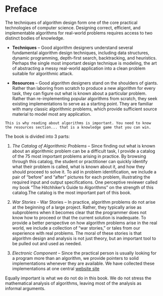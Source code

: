 # Preface

The techniques of algorithm design form one of the core practical technologies of computer science. Designing correct, efficient, and implementable algorithms for real-world problems requires access to two distinct bodies of knowledge.

- __Techniques__ – Good algorithm designers understand several fundamental algorithm design techniques, including data structures, dynamic programming, depth-first search, backtracking, and heuristics. Perhaps the single most important design technique is modeling, the art of abstracting a messy real-world application into a clean problem suitable for algorithmic attack.

- __Resources__ – Good algorithm designers stand on the shoulders of giants. Rather than laboring from scratch to produce a new algorithm for every task, they can figure out what is known about a particular problem. Rather than re-implementing popular algorithms from scratch, they seek existing implementations to serve as a starting point. They are familiar with many classic algorithmic problems, which provide sufficient source material to model most any application.

```me
This is why reading about algorithms is important. You need to know the resources section... that is a knowledge game that you can win.
```

The book is divided into 3 parts:

1. _The Catalog of Algorithmic Problems_ – Since finding out what is known about an algorithmic problem can be a difficult task, I provide a catalog of the 75 most important problems arising in practice. By browsing through this catalog, the student or practitioner can quickly identify what their problem is
called, what is known about it, and how they should proceed to solve it. To aid in problem identification, we include a pair of “before” and “after” pictures for each problem, illustrating the required input and output specifications. One perceptive reviewer called my book “The Hitchhiker’s Guide to Algorithms” on the strength of this catalog.The catalog is the most important part of this book.

2. _War Stories_ - War Stories – In practice, algorithm problems do not arise at the beginning of a large project. Rather, they typically arise as subproblems when it becomes clear that the programmer does not know how to proceed or that the current solution is inadequate. To provide a better perspective on how algorithm problems arise in the real world, we include a collection of “war stories,” or tales from our experience with real problems. The moral of these stories is that algorithm design and
analysis is not just theory, but an important tool to be pulled out and used as needed.

3. _Electronic Component_ – Since the practical person is usually looking for a program more than an algorithm, we provide pointers to solid implementations whenever they are available. We have collected these implementations at one central [website site](http://www.cs.sunysb.edu/∼algorith)

Equally important is what we do not do in this book. We do not stress the mathematical analysis of algorithms, leaving most of the analysis as informal arguments.
